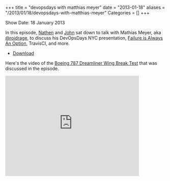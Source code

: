 +++
title = "devopsdays with matthias meyer"
date = "2013-01-18"
aliases = "/2013/01/18/devopsdays-with-matthias-meyer"
Categories = []
+++

Show Date:  18 January 2013 

In this episode, [Nathen](http://twitter.com/nathenharvey) and [John](http://twitter.com/lusis) sat down to talk with Mathias Meyer, aka [@roidrage](http://twitter.com/roidrage), to discuss his DevOpsDays NYC presentation, [Failure is Always An Option](http://devopsdays.org/events/2012-newyork/proposals/FailureIsAlwaysAnOption/), TravisCI, and more.

* [Download](http://traffic.libsyn.com/foodfight/dod-nyc-roidrage.mp3)

Here's the video of the [Boeing 787 Dreamliner Wing Break Test](https://www.youtube.com/watch?v=sA9Kato1CxA) that was discussed in the episode.

<iframe width="420" height="315" src="http://www.youtube.com/embed/sA9Kato1CxA" frameborder="0" allowfullscreen></iframe>
